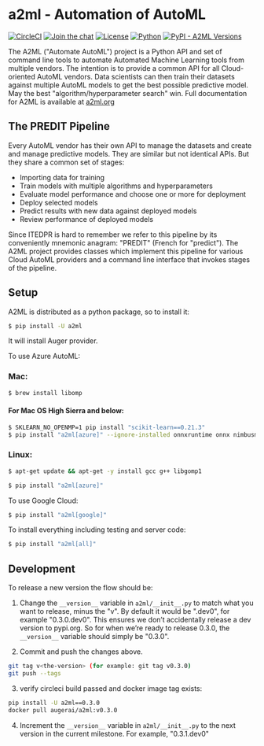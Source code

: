 # a2ml - Automation of AutoML 

[![CircleCI](https://img.shields.io/circleci/build/gh/augerai/a2ml/master)](https://circleci.com/gh/augerai/a2ml)
[![Join the chat](https://img.shields.io/gitter/room/augerai/a2ml.svg)](https://gitter.im/augerai/a2ml)
[![License](https://img.shields.io/badge/License-Apache%202.0-blue.svg)](https://raw.githubusercontent.com/augerai/a2ml/master/LICENSE)
[![Python](https://img.shields.io/pypi/pyversions/a2ml.svg)](https://pypi.org/project/a2ml/)
[![PyPI - A2ML Versions](https://img.shields.io/pypi/v/a2ml.svg)](https://pypi.org/project/a2ml/)

The A2ML ("Automate AutoML") project is a Python API and set of command line tools to automate Automated Machine Learning tools from multiple vendors. The intention is to provide a common API for all Cloud-oriented AutoML vendors.  Data scientists can then train their datasets against multiple AutoML models to get the best possible predictive model.  May the best "algorithm/hyperparameter search" win.  Full documentation for A2ML is available at [a2ml.org](http://a2ml.org)

## The PREDIT Pipeline

Every AutoML vendor has their own API to manage the datasets and create and
manage predictive models.  They are similar but not identical APIs.  But they share a
common set of stages:

* Importing data for training
* Train models with multiple algorithms and hyperparameters
* Evaluate model performance and choose one or more for deployment
* Deploy selected models
* Predict results with new data against deployed models
* Review performance of deployed models

Since ITEDPR is hard to remember we refer to this pipeline by its conveniently mnemonic anagram: "PREDIT" (French for "predict"). The A2ML project provides classes which implement this pipeline for various Cloud AutoML providers
and a command line interface that invokes stages of the pipeline.

## Setup

A2ML is distributed as a python package, so to install it:

```sh
$ pip install -U a2ml
```

It will install Auger provider.

To use Azure AutoML:

### Mac:

```sh
$ brew install libomp

```
#### For Mac OS High Sierra and below:

```sh
$ SKLEARN_NO_OPENMP=1 pip install "scikit-learn==0.21.3"
$ pip install "a2ml[azure]" --ignore-installed onnxruntime onnx nimbusml
```

### Linux:

```sh
$ apt-get update && apt-get -y install gcc g++ libgomp1
```

```sh
$ pip install "a2ml[azure]"
```

To use Google Cloud:

```sh
$ pip install "a2ml[google]"
```

To install everything including testing and server code:

```sh
$ pip install "a2ml[all]"
```

## Development

To release a new version the flow should be:

1. Change the `__version__` variable in `a2ml/__init__.py` to match what you want to release, minus the "v". By default it would be "<current-milestone>.dev0", for example "0.3.0.dev0". This ensures we don’t accidentally release a dev version to pypi.org. So for when we’re ready to release 0.3.0, the   `__version__` variable should simply be "0.3.0".

2. Commit and push the changes above.

```sh
git tag v<the-version> (for example: git tag v0.3.0)
git push --tags
```

3. verify circleci build passed and docker image tag exists:

```sh
pip install -U a2ml==0.3.0
docker pull augerai/a2ml:v0.3.0
```

4. Increment the `__version__` variable in `a2ml/__init__.py` to the next version in the current milestone. For example, "0.3.1.dev0"
